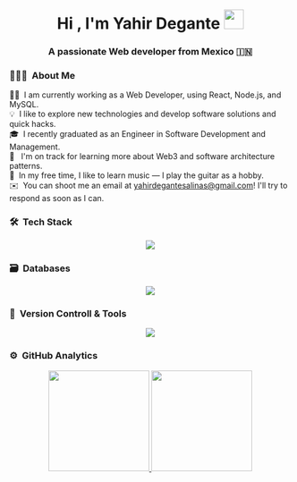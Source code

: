 <h1 align="center">Hi , I'm Yahir Degante <img src="https://media.giphy.com/media/hvRJCLFzcasrR4ia7z/giphy.gif" width="35"></h1>
<h3 align="center">A passionate Web developer from Mexico &#127470;&#127475</h3>

### 👨🏻‍💻 &nbsp;About Me

👨‍💻 &nbsp;I am currently working as a Web Developer, using React, Node.js, and MySQL.\
💡 &nbsp;I like to explore new technologies and develop software solutions and quick hacks.\
🎓 &nbsp;I recently graduated as an Engineer in Software Development and Management.\
🌱 &nbsp; I'm on track for learning more about Web3 and software architecture patterns.\
🎸 &nbsp;In my free time, I like to learn music — I play the guitar as a hobby.\
✉️ &nbsp;You can shoot me an email at yahirdegantesalinas@gmail.com! I'll try to respond as soon as I can.


### 🛠 &nbsp;Tech Stack
<p align="center">
  <a href="https://skillicons.dev">
    <img src="https://skillicons.dev/icons?i=js,java,dart,py,php,html,css,nodejs,spring,vue,react,angular,flutter,laravel,aws,postman,figma" />
  </a>
</p>

### 🗃 &nbsp;Databases
<p align="center">
  <a href="https://skillicons.dev">
    <img src="https://skillicons.dev/icons?i=mysql,postgres,mongodb,firebase" />
  </a>
</p>


### 🧰 &nbsp;Version Controll & Tools 

<p align="center">
  <a href="https://skillicons.dev">
    <img src="https://skillicons.dev/icons?i=git,github,gitlab,vscode,notion,ai" />
  </a>
</p>


### ⚙️ &nbsp;GitHub Analytics

<p align="center">
  <a href="https://github.com/YahirDegante">
    <img height="180em" src="https://github-readme-stats-eight-theta.vercel.app/api?username=YahirDegante&show_icons=true&theme=algolia&include_all_commits=true&count_private=true"/>
  </a>
  <a href="https://github.com/YahirDegante">
    <img height="180em" src="https://github-readme-stats-eight-theta.vercel.app/api/top-langs/?username=YahirDegante&layout=compact&langs_count=8&theme=algolia"/>
  </a>
</p>
